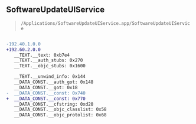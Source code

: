 ## SoftwareUpdateUIService

> `/Applications/SoftwareUpdateUIService.app/SoftwareUpdateUIService`

```diff

-192.40.1.0.0
+192.60.2.0.0
   __TEXT.__text: 0xb7e4
   __TEXT.__auth_stubs: 0x270
   __TEXT.__objc_stubs: 0x1600

   __TEXT.__unwind_info: 0x144
   __DATA_CONST.__auth_got: 0x148
   __DATA_CONST.__got: 0x18
-  __DATA_CONST.__const: 0x740
+  __DATA_CONST.__const: 0x770
   __DATA_CONST.__cfstring: 0xd20
   __DATA_CONST.__objc_classlist: 0x58
   __DATA_CONST.__objc_protolist: 0x68

```
